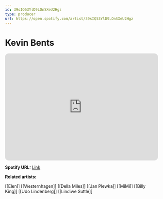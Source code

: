 ```yaml
---
id: 39sIQ53YlD9LOnSXeU2Hgz
type: producer
url: https://open.spotify.com/artist/39sIQ53YlD9LOnSXeU2Hgz
---
```

# Kevin Bents

<iframe style="border-radius:12px" src="https://open.spotify.com/embed/artist/39sIQ53YlD9LOnSXeU2Hgz" width="100%" height="352" frameBorder="0" allowfullscreen="" allow="autoplay; clipboard-write; encrypted-media; fullscreen; picture-in-picture" loading="lazy"></iframe>

**Spotify URL:** [Link](https://open.spotify.com/artist/39sIQ53YlD9LOnSXeU2Hgz)

**Related artists:**

[[Elen]]
[[Westernhagen]]
[[Della Miles]]
[[Jan Plewka]]
[[MiMi]]
[[Billy King]]
[[Udo Lindenberg]]
[[Lindiwe Suttle]]
